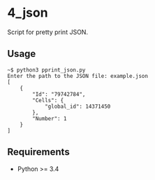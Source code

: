 4_json
======

Script for pretty print JSON.

Usage
-----

```
~$ python3 pprint_json.py 
Enter the path to the JSON file: example.json
[
    {
        "Id": "79742784",
        "Cells": {
            "global_id": 14371450
        },
        "Number": 1
    }
]
```

Requirements
------------

- Python >= 3.4
